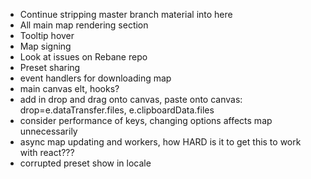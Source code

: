- Continue stripping master branch material into here
- All main map rendering section
- Tooltip hover
- Map signing
- Look at issues on Rebane repo
- Preset sharing
- event handlers for downloading map
- main canvas elt, hooks?
- add in drop and drag onto canvas, paste onto canvas: drop=e.dataTransfer.files, e.clipboardData.files
- consider performance of keys, changing options affects map unnecessarily
- async map updating and workers, how HARD is it to get this to work with react???
- corrupted preset show in locale
